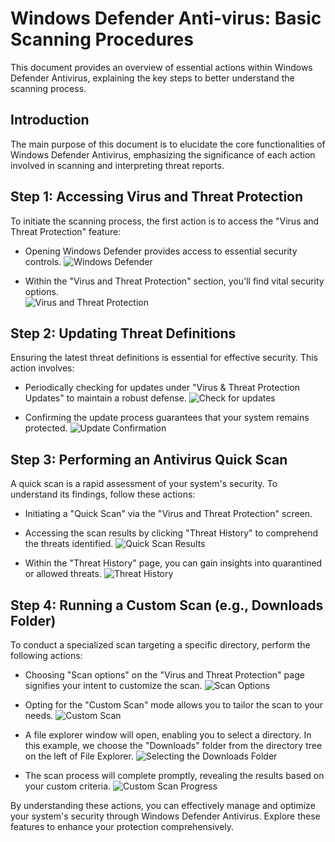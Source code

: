 # Windows Defender Anti-virus: Basic Scanning Procedures

This document provides an overview of essential actions within Windows Defender Antivirus, explaining the key steps to better understand the scanning process.

## Introduction

The main purpose of this document is to elucidate the core functionalities of Windows Defender Antivirus, emphasizing the significance of each action involved in scanning and interpreting threat reports.

## Step 1: Accessing Virus and Threat Protection

To initiate the scanning process, the first action is to access the "Virus and Threat Protection" feature:

- Opening Windows Defender provides access to essential security controls.
   ![Windows Defender](https://github.com/wjbuttoniv/Windows-Defender-Scans/blob/main/Windows%20Defender%20Scans/Pasted%20image%2020231031102847.png?raw=true)

- Within the "Virus and Threat Protection" section, you'll find vital security options. <br />
   ![Virus and Threat Protection](https://github.com/wjbuttoniv/Windows-Defender-Scans/blob/main/Windows%20Defender%20Scans/Pasted%20image%2020231031102948.png?raw=true)

## Step 2: Updating Threat Definitions

Ensuring the latest threat definitions is essential for effective security. This action involves:

- Periodically checking for updates under "Virus & Threat Protection Updates" to maintain a robust defense.
   ![Check for updates](https://github.com/wjbuttoniv/Windows-Defender-Scans/blob/main/Windows%20Defender%20Scans/Pasted%20image%2020231031103212.png?raw=true)

- Confirming the update process guarantees that your system remains protected.
   ![Update Confirmation](https://github.com/wjbuttoniv/Windows-Defender-Scans/blob/main/Windows%20Defender%20Scans/Pasted%20image%2020231031103239.png?raw=true)

## Step 3: Performing an Antivirus Quick Scan

A quick scan is a rapid assessment of your system's security. To understand its findings, follow these actions:

- Initiating a "Quick Scan" via the "Virus and Threat Protection" screen.

- Accessing the scan results by clicking "Threat History" to comprehend the threats identified.
   ![Quick Scan Results](https://github.com/wjbuttoniv/Windows-Defender-Scans/blob/main/Windows%20Defender%20Scans/Pasted%20image%2020231031103458.png?raw=true)

- Within the "Threat History" page, you can gain insights into quarantined or allowed threats.
   ![Threat History](https://github.com/wjbuttoniv/Windows-Defender-Scans/blob/main/Windows%20Defender%20Scans/Pasted%20image%2020231031103837.png?raw=true)

## Step 4: Running a Custom Scan (e.g., Downloads Folder)

To conduct a specialized scan targeting a specific directory, perform the following actions:

- Choosing "Scan options" on the "Virus and Threat Protection" page signifies your intent to customize the scan.
   ![Scan Options](https://github.com/wjbuttoniv/Windows-Defender-Scans/blob/main/Windows%20Defender%20Scans/Pasted%20image%2020231031103948.png?raw=true)

- Opting for the "Custom Scan" mode allows you to tailor the scan to your needs.
   ![Custom Scan](https://github.com/wjbuttoniv/Windows-Defender-Scans/blob/main/Windows%20Defender%20Scans/Pasted%20image%2020231031103948.png?raw=true)

- A file explorer window will open, enabling you to select a directory. In this example, we choose the "Downloads" folder from the directory tree on the left of File Explorer.
   ![Selecting the Downloads Folder](https://github.com/wjbuttoniv/Windows-Defender-Scans/blob/main/Windows%20Defender%20Scans/Pasted%20image%2020231031104135.png?raw=true)

- The scan process will complete promptly, revealing the results based on your custom criteria.
   ![Custom Scan Progress](https://github.com/wjbuttoniv/Windows-Defender-Scans/blob/main/Windows%20Defender%20Scans/Pasted%20image%2020231031104209.png?raw=true)

By understanding these actions, you can effectively manage and optimize your system's security through Windows Defender Antivirus. Explore these features to enhance your protection comprehensively.

